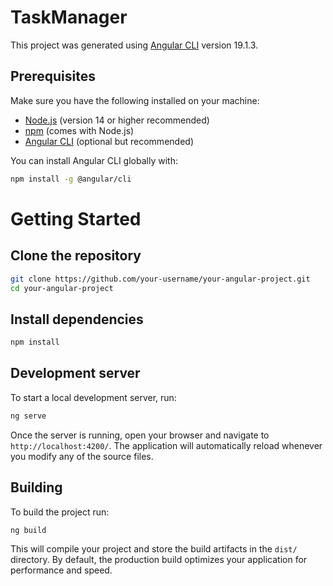 # TaskManager

This project was generated using [Angular CLI](https://github.com/angular/angular-cli) version 19.1.3.

## Prerequisites

Make sure you have the following installed on your machine:

- [Node.js](https://nodejs.org/) (version 14 or higher recommended)
- [npm](https://www.npmjs.com/) (comes with Node.js)
- [Angular CLI](https://angular.io/cli) (optional but recommended)

You can install Angular CLI globally with:

```bash
npm install -g @angular/cli
```

# Getting Started

## Clone the repository

```bash
git clone https://github.com/your-username/your-angular-project.git
cd your-angular-project
```

## Install dependencies

```bash
npm install
```

## Development server

To start a local development server, run:

```bash
ng serve
```

Once the server is running, open your browser and navigate to `http://localhost:4200/`. The application will automatically reload whenever you modify any of the source files.

## Building

To build the project run:

```bash
ng build
```

This will compile your project and store the build artifacts in the `dist/` directory. By default, the production build optimizes your application for performance and speed.

